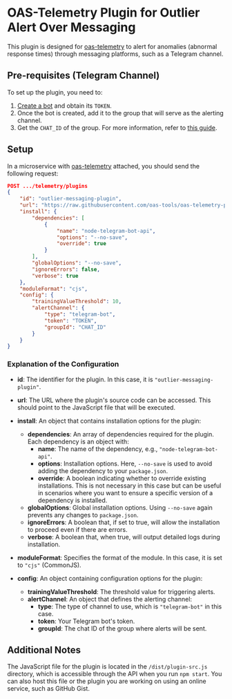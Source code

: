 
# OAS-Telemetry Plugin for Outlier Alert Over Messaging

This plugin is designed for [oas-telemetry](https://github.com/oas-tools/oas-telemetry) to alert for anomalies (abnormal response times) through messaging platforms, such as a Telegram channel.

## Pre-requisites (Telegram Channel)

To set up the plugin, you need to:

1. [Create a bot](https://core.telegram.org/bots/tutorial) and obtain its `TOKEN`.
2. Once the bot is created, add it to the group that will serve as the alerting channel.
3. Get the `CHAT_ID` of the group. For more information, refer to [this guide](https://gist.github.com/nafiesl/4ad622f344cd1dc3bb1ecbe468ff9f8a).

## Setup

In a microservice with [oas-telemetry](https://github.com/oas-tools/oas-telemetry) attached, you should send the following request:

```json
POST .../telemetry/plugins
{
    "id": "outlier-messaging-plugin",
    "url": "https://raw.githubusercontent.com/oas-tools/oas-telemetry-plugin-outlier-messaging/main/dist/ot_outlier_msg_plugin.js",
    "install": {
        "dependencies": [
            {
                "name": "node-telegram-bot-api",
                "options": "--no-save",
                "override": true
            }
        ],
        "globalOptions": "--no-save",
        "ignoreErrors": false,
        "verbose": true
    },
    "moduleFormat": "cjs",
    "config": {
        "trainingValueThreshold": 10,
        "alertChannel": {
            "type": "telegram-bot",
            "token": "TOKEN",
            "groupId": "CHAT_ID"
        }
    }
}
```

### Explanation of the Configuration

- **id**: The identifier for the plugin. In this case, it is `"outlier-messaging-plugin"`.

- **url**: The URL where the plugin's source code can be accessed. This should point to the JavaScript file that will be executed.

- **install**: An object that contains installation options for the plugin:
    - **dependencies**: An array of dependencies required for the plugin. Each dependency is an object with:
        - **name**: The name of the dependency, e.g., `"node-telegram-bot-api"`.
        - **options**: Installation options. Here, `--no-save` is used to avoid adding the dependency to your `package.json`.
        - **override**: A boolean indicating whether to override existing installations. This is not necessary in this case but can be useful in scenarios where you want to ensure a specific version of a dependency is installed.
    - **globalOptions**: Global installation options. Using `--no-save` again prevents any changes to `package.json`.
    - **ignoreErrors**: A boolean that, if set to true, will allow the installation to proceed even if there are errors.
    - **verbose**: A boolean that, when true, will output detailed logs during installation.

- **moduleFormat**: Specifies the format of the module. In this case, it is set to `"cjs"` (CommonJS).

- **config**: An object containing configuration options for the plugin:
    - **trainingValueThreshold**: The threshold value for triggering alerts.
    - **alertChannel**: An object that defines the alerting channel:
        - **type**: The type of channel to use, which is `"telegram-bot"` in this case.
        - **token**: Your Telegram bot's token.
        - **groupId**: The chat ID of the group where alerts will be sent.

## Additional Notes

The JavaScript file for the plugin is located in the `/dist/plugin-src.js` directory, which is accessible through the API when you run `npm start`. You can also host this file or the plugin you are working on using an online service, such as GitHub Gist.

